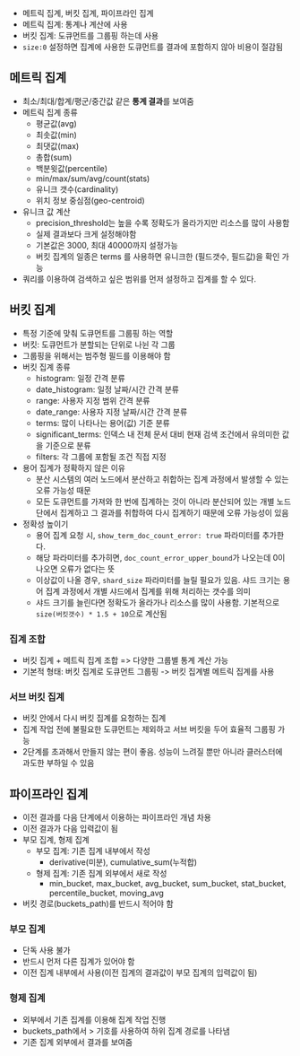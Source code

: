 - 메트릭 집계, 버킷 집계, 파이프라인 집계
- 메트릭 집계: 통계나 계산에 사용
- 버킷 집계: 도큐먼트를 그룹핑 하는데 사용
- `size:0` 설정하면 집계에 사용한 도큐먼트를 결과에 포함하지 않아 비용이 절감됨 

## 메트릭 집계
- 최소/최대/합계/평군/중간값 같은 **통계 결과**를 보여줌
- 메트릭 집계 종류
  - 평균값(avg)
  - 최솟값(min)
  - 최댓값(max)
  - 총합(sum)
  - 백분윗값(percentile)
  - min/max/sum/avg/count(stats)
  - 유니크 갯수(cardinality)
  - 위치 정보 중심점(geo-centroid)
- 유니크 값 계산
  - precision_threshold는 높을 수록 정확도가 올라가지만 리소스를 많이 사용함
  - 실제 결과보다 크게 설정해야함
  - 기본값은 3000, 최대 40000까지 설정가능
  - 버킷 집계의 일종은 terms 를 사용하면 유니크한 (필드갯수, 필드값)을 확인 가능
- 쿼리를 이용하여 검색하고 싶은 범위를 먼저 설정하고 집계를 할 수 있다.

## 버킷 집계
- 특정 기준에 맞춰 도큐먼트를 그룹핑 하는 역할
- 버킷: 도큐먼트가 분할되는 단위로 나뉜 각 그룹
- 그룹핑을 위해서는 범주형 필드를 이용해야 함
- 버킷 집계 종류
  - histogram: 일정 간격 분류
  - date_histogram: 일정 날짜/시간 간격 분류
  - range: 사용자 지정 범위 간격 분류
  - date_range: 사용자 지정 날짜/시간 간격 분류
  - terms: 많이 나타나는 용어(값) 기준 분류
  - significant_terms: 인덱스 내 전체 문서 대비 현재 검색 조건에서 유의미한 값을 기준으로 분류
  - filters: 각 그룹에 포함될 조건 직접 지정
- 용어 집계가 정확하지 않은 이유
  - 분산 시스템의 여러 노드에서 분산하고 취합하는 집계 과정에서 발생할 수 있는 오류 가능성 때문
  - 모든 도큐먼트를 가져와 한 번에 집계하는 것이 아니라 분산되어 있는 개별 노드단에서 집계하고 그 결과를 취합하여 다시 집계하기 때문에 오류 가능성이 있음
- 정확성 높이기
  - 용어 집계 요청 시, `show_term_doc_count_error: true` 파라미터를 추가한다.
  - 해당 파라미터를 추가히면, `doc_count_error_upper_bound`가 나오는데 0이 나오면 오류가 없다는 뜻
  - 이상값이 나올 경우, `shard_size` 파라미터를 늘릴 필요가 있음. 샤드 크기는 용어 집계 과정에서 개별 샤드에서 집계를 위해 처리하는 갯수를 의미
  - 샤드 크기를 늘린다면 정확도가 올라가나 리소스를 많이 사용함. 기본적으로 `size(버킷갯수) * 1.5 + 10`으로 계산됨
### 집계 조합
- 버킷 집계 + 메트릭 집계 조합 => 다양한 그룹별 통계 계산 가능
- 기본적 형태: 버킷 집계로 도큐먼트 그룹핑 -> 버킷 집계별 메트릭 집계를 사용

### 서브 버킷 집계
- 버킷 안에서 다시 버킷 집계를 요청하는 집계
- 집계 작업 전에 불필요한 도큐먼트는 제외하고 서브 버킷을 두어 효율적 그룹핑 가능
- 2단계를 초과해서 만들지 않는 편이 좋음. 성능이 느려질 뿐만 아니라 클러스터에 과도한 부하일 수 있음

## 파이프라인 집계
- 이전 결과를 다음 단계에서 이용하는 파이프라인 개념 차용
- 이전 결과가 다음 입력값이 됨
- 부모 집계, 형제 집계
  - 부모 집계: 기존 집계 내부에서 작성
    - derivative(미분), cumulative_sum(누적합)
  - 형제 집계: 기존 집계 외부에서 새로 작성
    - min_bucket, max_bucket, avg_bucket, sum_bucket, stat_bucket, percentile_bucket, moving_avg
- 버킷 경로(buckets_path)를 반드시 적어야 함
### 부모 집계
- 단독 사용 불가
- 반드시 먼저 다른 집계가 있어야 함
- 이전 집계 내부에서 사용(이전 집계의 결과값이 부모 집계의 입력값이 됨)

### 형제 집계
- 외부에서 기존 집계를 이용해 집계 작업 진행
- buckets_path에서 > 기호를 사용하여 하위 집계 경로를 나타냄
- 기존 집계 외부에서 결과를 보여줌
